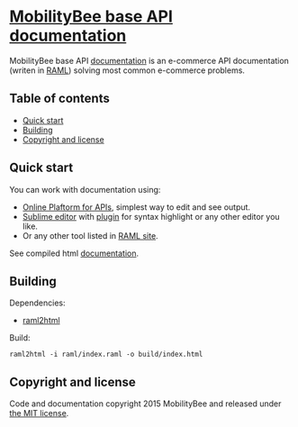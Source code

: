 
# [MobilityBee base API documentation](http://api.mobilitybee.com)

MobilityBee base API [documentation](http://api.mobilitybee.com) is an e-commerce API documentation (writen in [RAML](http://raml.org)) solving most common e-commerce problems.

## Table of contents
- [Quick start](#quick-start)
- [Building](#building)
- [Copyright and license](#copyright-and-license)

## Quick start

You can work with documentation using:

- [Online Plaftorm for APIs](https://anypoint.mulesoft.com/apiplatform), simplest way to edit and see output.
- [Sublime editor](http://www.sublimetext.com/) with [plugin](https://github.com/mulesoft/raml-sublime-plugin) for syntax highlight or any other editor you like.
- Or any other tool listed in [RAML site](http://raml.org/projects.html).

See compiled html [documentation](http://api.mobilitybee.com).

## Building

Dependencies:

- [raml2html](https://www.npmjs.com/package/raml2html)

Build:

	raml2html -i raml/index.raml -o build/index.html

## Copyright and license

Code and documentation copyright 2015 MobilityBee and released under
[the MIT license](https://github.com/MobilityBee/API/blob/master/LICENSE).